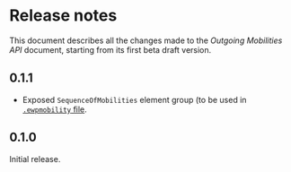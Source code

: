 Release notes
=============

This document describes all the changes made to the *Outgoing Mobilities API*
document, starting from its first beta draft version.


0.1.1
-----

* Exposed `SequenceOfMobilities` element group (to be used in [`.ewpmobility`
  file](https://github.com/erasmus-without-paper/ewp-specs-fileext-ewpmobility).


0.1.0
-----

Initial release.
